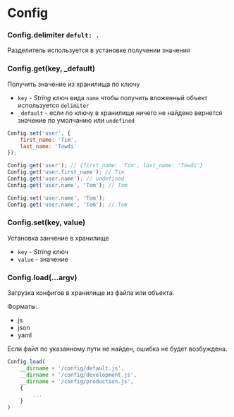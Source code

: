 # Config

### Config.delimiter `defult: .`
Разделитель используется в установке получении значения

### Config.get(key, _default)
Получить значение из хранилища по ключу
* `key` - *String* ключ вида `name` чтобы получить вложенный объект используется `delimiter`
* `_default` - если по ключу в хранилище ничего не найдено вернется значение по умолчанию или `undefined`

```javascript
Config.set('user', {
    first_name: 'Tim',
    last_name: 'Towdi'
});

Config.get('user'); // {first_name: 'Tim', last_name: 'Towdi'}
Config.get('user.first_name'); // Tim
Config.get('user.name'); // undefined
Config.get('user.name', 'Tom'); // Tom

Config.set('user.name', 'Tom');
Config.get('user.name', 'Tom'); // Tom
```

### Config.set(key, value)
Установка занчение в хранилище
* `key` - *String* ключ
* `value` - значение


### Config.load(...argv)
Загрузка конфигов в хранилище из файла или объекта.

Форматы:
* js
* json
* yaml

Если файл по указанному пути не найден, ошибка не будет возбуждена.

```javascript
Config.load(
    __dirname + '/config/default.js',
    __dirname + '/config/development.js',
    __dirname + '/config/production.js',
    {
        ...
    }
)
```